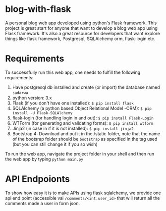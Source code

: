 # blog-with-flask
A personal blog web app developed using python's Flask framework. This project is great start for anyone that want to develop a blog web app using Flask framework. It's also a great resource for developers that want explore things like flask framework, Postgresql, SQLAlchemy orm, flask-login etc.
# Requirements
To successfully run this web app, one needs to fulfill the following requirements:
1. Have postgresql db installed and create (or import) the database named ```sadarwa```
2. python version: 3.x
3. Flask (if you don't have one installed): ```$ pip install flask```
4. SQLAlchemy (a python based Object Relational Model -ORM): ```$ pip install -U Flask-SQLAlchemy```
5. flask-login (for handling login in and out): ```$ pip install Flask-Login```
6. WTForm (for generating and validating forms): ```$ pip install wtform```
7. Jinja2 (in case in if it is not installed): ```$ pip install jinja2```
8. Bootstrap 4: Download and put it in the /static folder, note that the name of the bootsrap folder should be ```bootstrap``` as specified in the <head> tag used (but you can still change it if you so wish)

To run the web app, navigate the project folder in your shell and then run the web app by typing ```python main.py```

# API Endpoionts
To show how easy it is to make APIs using flask sqlalchemy, we provide one api end point (accessible vai ```/comments/<int:user_id>``` that will return all the comments made a user in form json.
